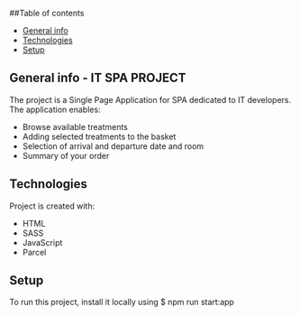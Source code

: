 ##Table of contents
* [General info](#general-info)
* [Technologies](#technologies)
* [Setup](#setup)


## General info - IT SPA PROJECT
The project is a Single Page Application for SPA dedicated to IT developers.
The application enables:

- Browse available treatments
- Adding selected treatments to the basket
- Selection of arrival and departure date and room
- Summary of your order

	
## Technologies
Project is created with:
* HTML
* SASS
* JavaScript
* Parcel
	

## Setup
To run this project, install it locally using 
$ npm run start:app
